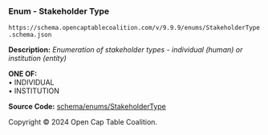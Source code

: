 ### Enum - Stakeholder Type

`https://schema.opencaptablecoalition.com/v/9.9.9/enums/StakeholderType.schema.json`

**Description:** _Enumeration of stakeholder types - individual (human) or institution (entity)_

**ONE OF:**</br>&bull; INDIVIDUAL </br>&bull; INSTITUTION

**Source Code:** [schema/enums/StakeholderType](../../../../schema/enums/StakeholderType.schema.json)

Copyright © 2024 Open Cap Table Coalition.
